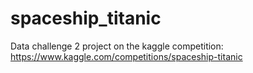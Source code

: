 # spaceship_titanic
Data challenge 2 project on the kaggle competition: https://www.kaggle.com/competitions/spaceship-titanic
